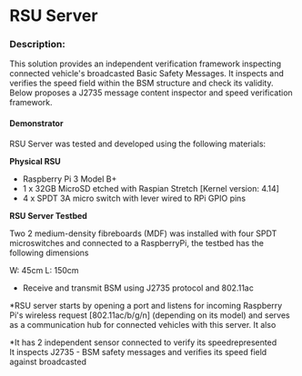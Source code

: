 # RSU Server

### Description:
This solution provides an independent verification framework inspecting connected vehicle's broadcasted Basic Safety Messages. It inspects and verifies the speed field within the BSM structure and check its validity. Below proposes a J2735 message content inspector and speed verification framework. 

#### Demonstrator

RSU Server was tested and developed using the following materials:

**Physical RSU**
* Raspberry Pi 3 Model B+
* 1 x 32GB MicroSD etched with Raspian Stretch [Kernel version: 4.14]
* 4 x SPDT 3A micro switch with lever wired to RPi GPIO pins

**RSU Server Testbed**

Two 2 medium-density fibreboards (MDF) was installed with four SPDT microswitches and connected to a RaspberryPi, the testbed has the following dimensions

W: 45cm
L: 150cm



- Receive and transmit BSM using J2735 protocol and 802.11ac

*RSU server starts by opening a port and listens for incoming Raspberry Pi's wireless request [802.11ac/b/g/n] (depending on its model) and serves as a communication hub for connected vehicles with this server. It also 

*It has 2 independent sensor connected to verify its speedrepresented  
It inspects J2735 - BSM safety messages and verifies its speed field against broadcasted



